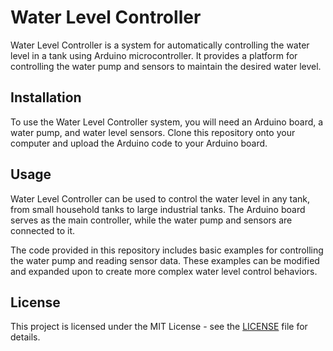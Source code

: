 # Water Level Controller

Water Level Controller is a system for automatically controlling the water level in a tank using Arduino microcontroller. It provides a platform for controlling the water pump and sensors to maintain the desired water level.

## Installation

To use the Water Level Controller system, you will need an Arduino board, a water pump, and water level sensors. Clone this repository onto your computer and upload the Arduino code to your Arduino board.

## Usage

Water Level Controller can be used to control the water level in any tank, from small household tanks to large industrial tanks. The Arduino board serves as the main controller, while the water pump and sensors are connected to it.

The code provided in this repository includes basic examples for controlling the water pump and reading sensor data. These examples can be modified and expanded upon to create more complex water level control behaviors.

## License

This project is licensed under the MIT License - see the [LICENSE](LICENSE) file for details.
